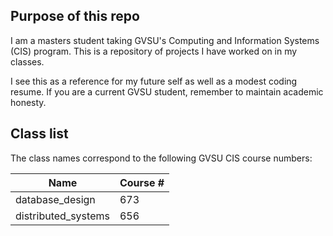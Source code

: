 
## Purpose of this repo

I am a masters student taking GVSU's Computing and Information Systems (CIS)
program. This is a repository of projects I have worked on in my classes.

I see this as a reference for my future self as well as a modest coding resume.
If you are a current GVSU student, remember to maintain academic honesty.

## Class list

The class names correspond to the following GVSU CIS course numbers:

| Name | Course # |
|------|----------|
| database_design | 673 |
| distributed_systems | 656 |
